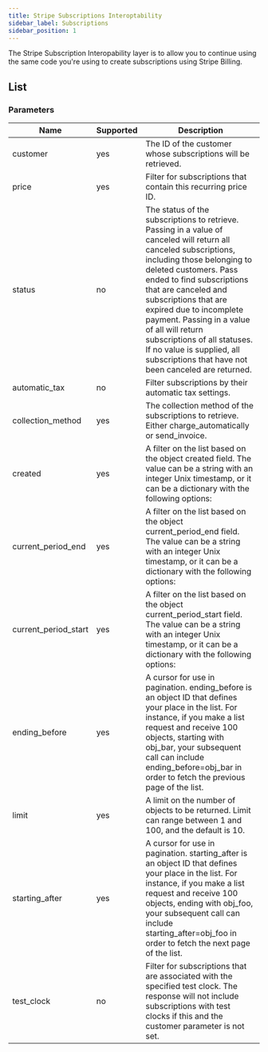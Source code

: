 ```yaml
---
title: Stripe Subscriptions Interoptability
sidebar_label: Subscriptions
sidebar_position: 1
---
```

The Stripe Subscription Interopability layer is to allow you to continue using the same code you're using to create subscriptions using Stripe Billing.

## List

### Parameters

| Name | Supported | Description |
| --- | --- | --- |
| customer | yes | The ID of the customer whose subscriptions will be retrieved. |
| price | yes | Filter for subscriptions that contain this recurring price ID. |
| status | no | The status of the subscriptions to retrieve. Passing in a value of canceled will return all canceled subscriptions, including those belonging to deleted customers. Pass ended to find subscriptions that are canceled and subscriptions that are expired due to incomplete payment. Passing in a value of all will return subscriptions of all statuses. If no value is supplied, all subscriptions that have not been canceled are returned. |
| automatic_tax | no | Filter subscriptions by their automatic tax settings. |
| collection_method | yes | The collection method of the subscriptions to retrieve. Either charge_automatically or send_invoice. |
| created | yes | A filter on the list based on the object created field. The value can be a string with an integer Unix timestamp, or it can be a dictionary with the following options: |
| current_period_end | yes | A filter on the list based on the object current_period_end field. The value can be a string with an integer Unix timestamp, or it can be a dictionary with the following options: |
| current_period_start | yes | A filter on the list based on the object current_period_start field. The value can be a string with an integer Unix timestamp, or it can be a dictionary with the following options: |
| ending_before | yes | A cursor for use in pagination. ending_before is an object ID that defines your place in the list. For instance, if you make a list request and receive 100 objects, starting with obj_bar, your subsequent call can include ending_before=obj_bar in order to fetch the previous page of the list. |
| limit | yes | A limit on the number of objects to be returned. Limit can range between 1 and 100, and the default is 10. |
| starting_after | yes | A cursor for use in pagination. starting_after is an object ID that defines your place in the list. For instance, if you make a list request and receive 100 objects, ending with obj_foo, your subsequent call can include starting_after=obj_foo in order to fetch the next page of the list. |
| test_clock | no | Filter for subscriptions that are associated with the specified test clock. The response will not include subscriptions with test clocks if this and the customer parameter is not set. |